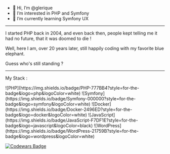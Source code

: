 - 👋 Hi, I’m @glerique
- 👀 I’m interested in PHP and Symfony  
- 🌱 I’m currently learning Symfony UX
<hr />
<p>I started PHP back in 2004, and even back then, people kept telling me it had no future, that it was doomed to die ! </p>
<p>Well, here I am, over 20 years later, still happily coding with my favorite blue elephant.</p> 
<p>Guess who's still standing ?</p>
<hr/>
<p>My Stack :</p>
![PHP](https://img.shields.io/badge/PHP-777BB4?style=for-the-badge&logo=php&logoColor=white)
![Symfony](https://img.shields.io/badge/Symfony-000000?style=for-the-badge&logo=symfony&logoColor=white)
![Docker](https://img.shields.io/badge/Docker-2496ED?style=for-the-badge&logo=docker&logoColor=white)
![JavaScript](https://img.shields.io/badge/JavaScript-F7DF1E?style=for-the-badge&logo=javascript&logoColor=black)
![WordPress](https://img.shields.io/badge/WordPress-21759B?style=for-the-badge&logo=wordpress&logoColor=white)

<!---
glerique/glerique is a ✨ special ✨ repository because its `README.md` (this file) appears on your GitHub profile.
You can click the Preview link to take a look at your changes.
--->

[![Codewars Badge](https://www.codewars.com/users/glerique/badges/small)](https://www.codewars.com/users/glerique)


